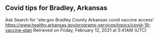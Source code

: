 ## Covid tips for Bradley, Arkansas

Ask Search for 'site:gov Bradley County Arkansas covid vaccine access'
https://www.healthy.arkansas.gov/programs-services/topics/covid-19-vaccine-plan
Retrieved on Friday, February 12, 2021 at 5:41AM (UTC)